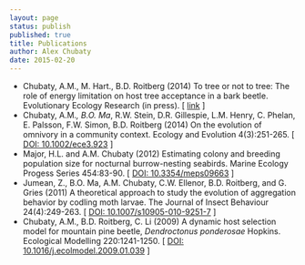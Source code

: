 ```yaml
---
layout: page
status: publish
published: true
title: Publications
author: Alex Chubaty
date: 2015-02-20
---
```


- Chubaty, A.M., M. Hart., B.D. Roitberg (2014) To tree or not to tree: The role of energy limitation on host tree acceptance in a bark beetle. Evolutionary Ecology Research (in press). [ <a href="http://www.evolutionary-ecology.com/issues/forthcoming/ar2931.pdf">link</a>  ]
- Chubaty, A.M.*, B.O. Ma*, R.W. Stein, D.R. Gillespie, L.M. Henry, C. Phelan, E. Palsson, F.W. Simon, B.D. Roitberg (2014) On the evolution of omnivory in a community context. Ecology and Evolution 4(3):251-265. [ <a href="http://dx.doi.org/10.1002/ece3.923">DOI: 10.1002/ece3.923</a> ]
- Major, H.L. and A.M. Chubaty (2012) Estimating colony and breeding population size for nocturnal burrow-nesting seabirds. Marine Ecology Progess Series 454:83-90. [ <a href="http://dx.doi.org/10.3354/meps09663">DOI: 10.3354/meps09663</a> ]
- Jumean, Z., B.O. Ma, A.M. Chubaty, C.W. Ellenor, B.D. Roitberg, and G. Gries (2011) A theoretical approach to study the evolution of aggregation behavior by codling moth larvae. The Journal of Insect Behaviour 24(4):249-263. [ <a href="http://dx.doi.org/10.1007/s10905-010-9251-7">DOI: 10.1007/s10905-010-9251-7</a> ]
- Chubaty, A.M., B.D. Roitberg, C. Li (2009) A dynamic host selection model for mountain pine beetle, <i>Dendroctonus ponderosae</i> Hopkins. Ecological Modelling 220:1241-1250. [ <a href="http://dx.doi.org/10.1016/j.ecolmodel.2009.01.039">DOI: 10.1016/j.ecolmodel.2009.01.039</a> ]

